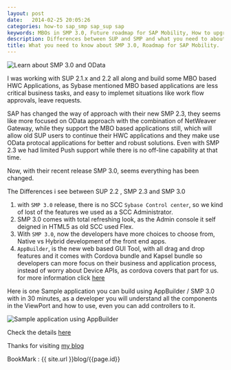 ```yaml
---
layout: post
date:   2014-02-25 20:05:26
categories: how-to sap_smp sap_sup sap
keywords: MBOs in SMP 3.0, Future roadmap for SAP Mobility, How to upgrade SUP to SMP
description: Differences between SUP and SMP and what you need to about the new SMP Platform 3.0
title: What you need to know about SMP 3.0, Roadmap for SAP Mobility.
---
```

 

![Learn about SMP 3.0 and OData](http://wiki.scn.sap.com/wiki/download/attachments/332333549/SMP_TITLE.png?version=1&modificationDate=1367253119000&api=v2)

I was working with SUP 2.1.x and 2.2 all along and build some MBO based HWC Applications, as Sybase mentioned MBO based applications are less critical business tasks, and easy to implemet situations like work flow approvals, leave requests.

SAP has changed the way of approach with their new SMP 2.3, they seems like more focused on OData approach with the combination of NetWeaver Gateway, while they support the MBO based applications still, which will allow old SUP users to continue their HWC applications and they make use OData protocal applications for better and robust solutions. Even with SMP 2.3 we had limited Push support while there is no off-line capability at that time.

Now, with their recent release SMP 3.0, seems everything has been changed. 

The Differences i see between SUP 2.2 , SMP 2.3 and SMP 3.0

1. with `SMP 3.0` release, there is no SCC `Sybase Control center`, so we kind of lost of the features we used as a SCC Administrator.
2. SMP 3.0 comes with total refreshing look, as the Admin console it self deigned in HTML5 as old SCC used Flex.
3. With `SMP 3.0`, now the developers have more choices to choose from, Native vs Hybrid development of the front end apps.
4. `AppBuilder`, is the new web based GUI Tool, with all drag and drop features and it comes with Cordova bundle and Kapsel bundle so developers can more focus on their business and application process, instead of worry about Device APIs, as cordova covers that part for us. for more information click [here][sapacademy]

Here is one Sample application you can build using AppBuilder / SMP 3.0 with in 30 minutes, as a developer you will understand all the components in the ViewPort and how to use, even you can add controllers to it. 

![Sample application using AppBuilder](http://scn.sap.com/servlet/JiveServlet/downloadImage/327361/image046.png)

Check the details [here][scnlink]


Thanks for visiting [my blog][kpavan]

BookMark : {{ site.url }}blog/{{page.id}}

[scnlink]: http://scn.sap.com/docs/DOC-49170
[sapacademy]: http://www.sapmobileacademy.com/
[kpavan]: http://kpavan.com/blog
